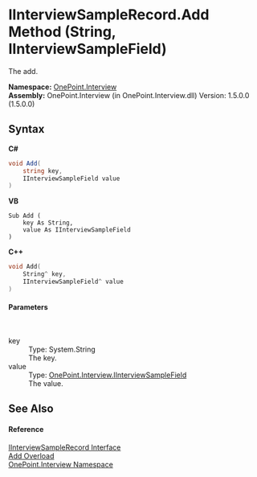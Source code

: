 # IInterviewSampleRecord.Add Method (String, IInterviewSampleField)
 

The add.

**Namespace:**&nbsp;<a href="N_OnePoint_Interview">OnePoint.Interview</a><br />**Assembly:**&nbsp;OnePoint.Interview (in OnePoint.Interview.dll) Version: 1.5.0.0 (1.5.0.0)

## Syntax

**C#**<br />
``` C#
void Add(
	string key,
	IInterviewSampleField value
)
```

**VB**<br />
``` VB
Sub Add ( 
	key As String,
	value As IInterviewSampleField
)
```

**C++**<br />
``` C++
void Add(
	String^ key, 
	IInterviewSampleField^ value
)
```


#### Parameters
&nbsp;<dl><dt>key</dt><dd>Type: System.String<br />The key.</dd><dt>value</dt><dd>Type: <a href="T_OnePoint_Interview_IInterviewSampleField">OnePoint.Interview.IInterviewSampleField</a><br />The value.</dd></dl>

## See Also


#### Reference
<a href="T_OnePoint_Interview_IInterviewSampleRecord">IInterviewSampleRecord Interface</a><br /><a href="Overload_OnePoint_Interview_IInterviewSampleRecord_Add">Add Overload</a><br /><a href="N_OnePoint_Interview">OnePoint.Interview Namespace</a><br />